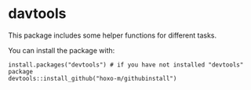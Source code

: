 # davtools
This package includes some helper functions for different tasks.

You can install the package with:

```
install.packages("devtools") # if you have not installed "devtools" package
devtools::install_github("hoxo-m/githubinstall")
```

